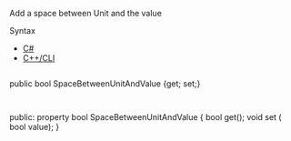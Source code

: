 Add a space between Unit and the value

Syntax

* [C#](#i-syntax-CS)
* [C++/CLI](#i-syntax-CPP2005)

```
```
public bool SpaceBetweenUnitAndValue {get; set;}
```
```

```
```
public:
property bool SpaceBetweenUnitAndValue {
   bool get();
   void set (    bool value);
}
```
```


